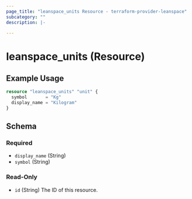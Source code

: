 ```yaml
---
page_title: "leanspace_units Resource - terraform-provider-leanspace"
subcategory: ""
description: |-
  
---
```


# leanspace_units (Resource)



## Example Usage

```terraform
resource "leanspace_units" "unit" {
  symbol       = "Kg"
  display_name = "Kilogram"
}
```

<!-- schema generated by tfplugindocs -->
## Schema

### Required

- `display_name` (String)
- `symbol` (String)

### Read-Only

- `id` (String) The ID of this resource.
